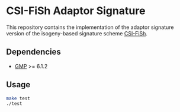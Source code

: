 # CSI-FiSh Adaptor Signature

This repository contains the implementation of the adaptor signature version of the isogeny-based signature scheme [CSI-FiSh](https://github.com/KULeuven-COSIC/CSI-FiSh).

## Dependencies

* [GMP](https://gmplib.org/) >= 6.1.2

## Usage

```sh
make test
./test
```